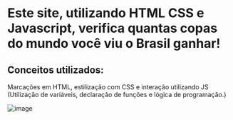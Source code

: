 <h1>Este site, utilizando HTML CSS e Javascript, verifica quantas copas do mundo você viu o Brasil ganhar!</h1>
<h2>Conceitos utilizados:</h2>
<p>Marcações em HTML, estilização com CSS e interação utilizando JS (Utilização de variáveis, declaração de funções e lógica de programação.)


![image](https://user-images.githubusercontent.com/103765355/187811809-2ac58064-09c7-46d8-b917-0ffa223e9891.png)

